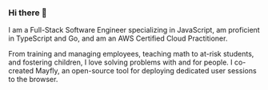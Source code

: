 ### Hi there 👋

I am a Full-Stack Software Engineer specializing in JavaScript, am proficient in TypeScript and Go, and am an AWS Certified Cloud Practitioner.

From training and managing employees, teaching math to at-risk students, and fostering children, I love solving problems with and for people.
I co-created Mayfly, an open-source tool for deploying dedicated user sessions to the browser.

